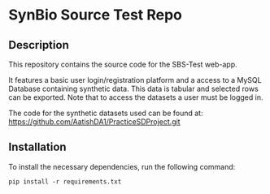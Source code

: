 # SynBio Source Test Repo

## Description

This repository contains the source code for the SBS-Test web-app.

It features a basic user login/registration platform and a access to a MySQL Database containing synthetic data. This data is tabular and selected rows can be exported. Note that to access the datasets a user must be logged in.

The code for the synthetic datasets used can be found at:
https://github.com/AatishDA1/PracticeSDProject.git

## Installation

To install the necessary dependencies, run the following command:

```
pip install -r requirements.txt
```
